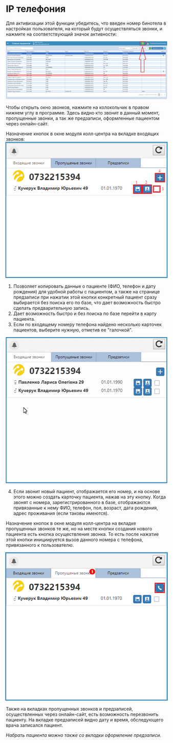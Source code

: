 # IP телефония
Для активизации этой функции убедитесь, что введен номер бинотела в настройках пользователя, на который будут осуществляться звонки, и нажмите на соответствующий значок активности:

![Image](Image/iptele.png)

Чтобы открыть окно звонков, нажмите на колокольчик в правом нижнем углу в программе. Здесь видно кто звонит в данный момент, пропущенные звонки, а так же предзаписи, оформленные пациентом через онлайн-сайт.       
  
Назначение кнопок в окне модуля колл-центра на вкладке входящих звонков:      
<img style="position: relative; left: 50%;
    transform: translate(-50%); border: 3px solid #3c8dbc;" src="Image/callcenter.png">     
1. Позволяет копировать данные о пациенте (ФИО, телефон и дату рождения) для удобной работы с пациентом, а также на странице предзаписи при нажатии этой кнопки конкретный пациент сразу выбирается без поиска его по базе, что дает возможность быстро сделать предварительную запись.
2. Дает возможность быстро и без поиска по базе перейти в карту пациента.
3. Если по входящему номеру телефона найдено несколько карточек пациентов, выберите нужную, отметив ее "галочкой".     

<img style="position: relative; left: 50%;
    transform: translate(-50%); border: 3px solid #3c8dbc;" src="Image/callcentergif.gif">  

4. Если звонит новый пациент, отображается его номер, и на основе этого можно создать карточку пациента, нажав на эту кнопку. Когда звонят с номера, зарегистрированного в базе, отображаются привязанные к нему ФИО, телефон, пол, возраст, дата рождения, адрес проживания (если таковы имеются).       

Назначение кнопок в окне модуля колл-центра на вкладке пропущенных звонков те же, но на месте кнопки создания нового пациента есть кнопка осуществления звонка. То есть после нажатие этой кнопки инициируется вызов данного номера с телефона, привязанного к пользователю.

<img style="position: relative; left: 50%;
    transform: translate(-50%); border: 3px solid #3c8dbc;" src="Image/callcenter1.png">

  
Также на вкладках пропущенных звонков и предзаписей, осуществленных через онлайн-сайт, есть возможность перезвонить пациенту. На вкладке предзаписей видно дату и время, обследующего врача записался пациент.   

*Набрать пациента можно также со вкладки оформление предзаписи.*
